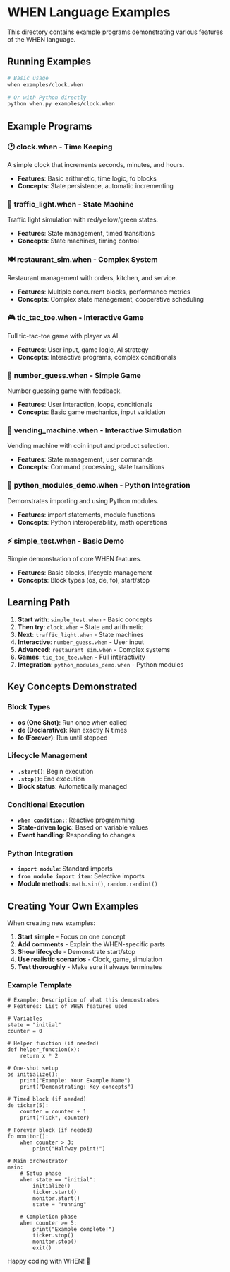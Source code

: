 # WHEN Language Examples

This directory contains example programs demonstrating various features of the WHEN language.

## Running Examples

```bash
# Basic usage
when examples/clock.when

# Or with Python directly
python when.py examples/clock.when
```

## Example Programs

### 🕐 **clock.when** - Time Keeping
A simple clock that increments seconds, minutes, and hours.
- **Features**: Basic arithmetic, time logic, fo blocks
- **Concepts**: State persistence, automatic incrementing

### 🚦 **traffic_light.when** - State Machine
Traffic light simulation with red/yellow/green states.
- **Features**: State management, timed transitions
- **Concepts**: State machines, timing control

### 🍽️ **restaurant_sim.when** - Complex System
Restaurant management with orders, kitchen, and service.
- **Features**: Multiple concurrent blocks, performance metrics
- **Concepts**: Complex state management, cooperative scheduling

### 🎮 **tic_tac_toe.when** - Interactive Game
Full tic-tac-toe game with player vs AI.
- **Features**: User input, game logic, AI strategy
- **Concepts**: Interactive programs, complex conditionals

### 🔢 **number_guess.when** - Simple Game
Number guessing game with feedback.
- **Features**: User interaction, loops, conditionals
- **Concepts**: Basic game mechanics, input validation

### 🥤 **vending_machine.when** - Interactive Simulation
Vending machine with coin input and product selection.
- **Features**: State management, user commands
- **Concepts**: Command processing, state transitions

### 🐍 **python_modules_demo.when** - Python Integration
Demonstrates importing and using Python modules.
- **Features**: import statements, module functions
- **Concepts**: Python interoperability, math operations

### ⚡ **simple_test.when** - Basic Demo
Simple demonstration of core WHEN features.
- **Features**: Basic blocks, lifecycle management
- **Concepts**: Block types (os, de, fo), start/stop

## Learning Path

1. **Start with**: `simple_test.when` - Basic concepts
2. **Then try**: `clock.when` - State and arithmetic
3. **Next**: `traffic_light.when` - State machines
4. **Interactive**: `number_guess.when` - User input
5. **Advanced**: `restaurant_sim.when` - Complex systems
6. **Games**: `tic_tac_toe.when` - Full interactivity
7. **Integration**: `python_modules_demo.when` - Python modules

## Key Concepts Demonstrated

### Block Types
- **os (One Shot)**: Run once when called
- **de (Declarative)**: Run exactly N times
- **fo (Forever)**: Run until stopped

### Lifecycle Management
- **`.start()`**: Begin execution
- **`.stop()`**: End execution
- **Block status**: Automatically managed

### Conditional Execution
- **`when condition:`**: Reactive programming
- **State-driven logic**: Based on variable values
- **Event handling**: Responding to changes

### Python Integration
- **`import module`**: Standard imports
- **`from module import item`**: Selective imports
- **Module methods**: `math.sin()`, `random.randint()`

## Creating Your Own Examples

When creating new examples:

1. **Start simple** - Focus on one concept
2. **Add comments** - Explain the WHEN-specific parts
3. **Show lifecycle** - Demonstrate start/stop
4. **Use realistic scenarios** - Clock, game, simulation
5. **Test thoroughly** - Make sure it always terminates

### Example Template

```when
# Example: Description of what this demonstrates
# Features: List of WHEN features used

# Variables
state = "initial"
counter = 0

# Helper function (if needed)
def helper_function(x):
    return x * 2

# One-shot setup
os initialize():
    print("Example: Your Example Name")
    print("Demonstrating: Key concepts")

# Timed block (if needed)
de ticker(5):
    counter = counter + 1
    print("Tick", counter)

# Forever block (if needed)
fo monitor():
    when counter > 3:
        print("Halfway point!")

# Main orchestrator
main:
    # Setup phase
    when state == "initial":
        initialize()
        ticker.start()
        monitor.start()
        state = "running"

    # Completion phase
    when counter >= 5:
        print("Example complete!")
        ticker.stop()
        monitor.stop()
        exit()
```

Happy coding with WHEN! 🎉
